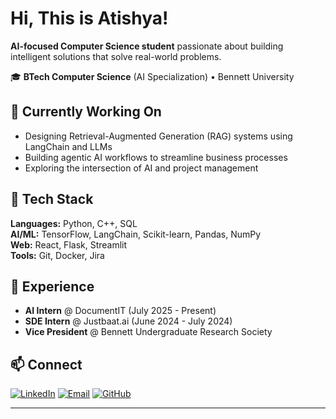 # Hi, This is Atishya!

**AI-focused Computer Science student** passionate about building intelligent solutions that solve real-world problems.

🎓 **BTech Computer Science** (AI Specialization) • Bennett University  

## 🚀 Currently Working On
- Designing Retrieval-Augmented Generation (RAG) systems using LangChain and LLMs
- Building agentic AI workflows to streamline business processes
- Exploring the intersection of AI and project management

## 🔧 Tech Stack
**Languages:** Python, C++, SQL  
**AI/ML:** TensorFlow, LangChain, Scikit-learn, Pandas, NumPy  
**Web:** React, Flask, Streamlit  
**Tools:** Git, Docker, Jira

## 💼 Experience
- **AI Intern** @ DocumentIT (July 2025 - Present)
- **SDE Intern** @ Justbaat.ai (June 2024 - July 2024)
- **Vice President** @ Bennett Undergraduate Research Society

## 📫 Connect
[![LinkedIn](https://img.shields.io/badge/LinkedIn-0077B5?style=flat&logo=linkedin&logoColor=white)](https://linkedin.com/in/atishyapradhan) [![Email](https://img.shields.io/badge/Email-D14836?style=flat&logo=gmail&logoColor=white)](mailto:pradhanatishya@gmail.com) [![GitHub](https://img.shields.io/badge/GitHub-100000?style=flat&logo=github&logoColor=white)](https://github.com/atishyaaa)

---
